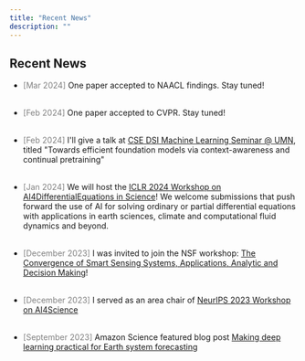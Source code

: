 ```yaml
---
title: "Recent News"
description: ""
---
```



## Recent News


* <span style="color: gray;">[Mar 2024]</span> One paper accepted to NAACL findings. Stay tuned!
<br> <br>

* <span style="color: gray;">[Feb 2024]</span> One paper accepted to CVPR. Stay tuned!
<br> <br>

* <span style="color: gray;">[Feb 2024]</span> I'll give a talk at [CSE DSI Machine Learning Seminar @ UMN](https://cse.umn.edu/dsi/events/cse-dsi-machine-learning-seminar-boran-han-aws-ai), titled "Towards efficient foundation models via context-awareness and continual pretraining"
<br> <br>

* <span style="color: gray;">[Jan 2024]</span> We will host the [ICLR 2024 Workshop on AI4DifferentialEquations in Science](https://ai4diffeqtnsinsci.github.io/)! We welcome submissions that push forward the use of AI for solving ordinary or partial differential equations with applications in earth sciences, climate and computational fluid dynamics and beyond.
<br> <br>

* <span style="color: gray;">[December 2023]</span> I was invited to join the NSF workshop: [The Convergence of Smart Sensing Systems, Applications, Analytic and Decision Making](https://sites.google.com/umn.edu/nsf-workshop-sensing-analytics/home?authuser=0)!
<br> <br>

* <span style="color: gray;">[December 2023]</span> I served as an area chair of [NeurIPS 2023 Workshop on AI4Science](https://ai4sciencecommunity.github.io/)
<br> <br>

* <span style="color: gray;">[September 2023]</span> Amazon Science featured blog post [Making deep learning practical for Earth system forecasting](https://www.amazon.science/blog/making-deep-learning-practical-for-earth-system-forecasting)
<br> <br>
